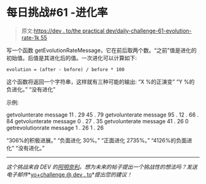 # 每日挑战#61 -进化率

> 原文:[https://dev . to/the practical dev/daily-challenge-61-evolution-rate-1k 55](https://dev.to/thepracticaldev/daily-challenge-61-evolution-rate-1k55)

写一个函数 getEvolutionRateMessage，它在前后取两个数。“之前”值是进化的初始值。后值是其进化后的值。一次进化可以计算如下:

`evolution = (after - before) / before * 100`

这个函数将返回一个字符串，这样就有三种可能的输出:
“X %的正演变”
“Y %的负进化。”
“没有进化”

示例:

getvolunterate message 11 . 29 45 . 79
getvolunterate message 95 . 12 . 66 . 84
getvolunterate message 0 . 27 . 35
getvolunterate message 41 . 26 0
getrevolutionrate message 1 . 26 1 . 26

“306%的积极进展。”
“负面进化 30%。”
“正面进化 2735%。”
“4126%的负面进化”
“没有进化。”

* * *

*这个挑战来自 DEV 的[阿明奈利](https://dev.to/aminnairi)。想为未来的帖子提出一个挑战性的想法吗？发送电子邮件**[yo+challenge @ dev . to](mailto:yo+challenge@dev.to)**提出您的建议！*